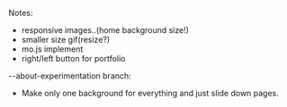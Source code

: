 Notes:
- responsive images..(home background size!)
- smaller size gif(resize?)
- mo.js implement
- right/left button for portfolio

--about-experimentation branch:
- Make only one background for everything and just slide down pages.
